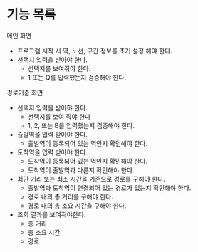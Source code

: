 # 기능 목록

메인 화면 
- 프로그램 시작 시 역, 노선, 구간 정보를 초기 설정 해야 한다.
- 선택지 입력을 받아야 한다.  
    - 선택지를 보여줘야 한다.
    - 1 또는 Q를 입력했는지 검증해야 한다.

경로기준 화면
- 선택지 입력을 받아햐 한다.
    - 선택지를 보여 줘야 한다
    - 1, 2, 또는 B를 입력했는지 검증해야 한다.
- 출발역을 입력 받아야 한다.
    - 출발역이 등록되어 있는 역인지 확인해야 한다.
- 도착역을 입력 받아야 한다.
    - 도착역이 등록되어 있는 역인지 확인해야 한다.
    - 도착역이 출발역과 다른지 확인해야 한다.
- 최단 거리 또는 최소 시간을 기준으로 경로를 구해야 한다.
    - 출발역과 도착역이 연결되어 있는 경로가 있는지 확인해야 한다.
    - 경로 내의 총 거리를 구해야 한다.
    - 경로 내의 총 소요 시간을 구해야 한다.
- 조회 결과를 보여줘야한다.
    - 총 거리
    - 총 소요 시간
    - 경로
  